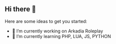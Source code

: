## Hi there 👋

Here are some ideas to get you started:

- 🔭 I’m currently working on Arkadia Roleplay
- 🌱 I’m currently learning PHP, LUA, JS, PYTHON

